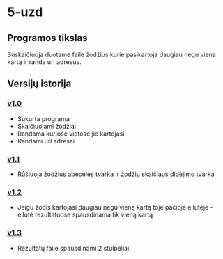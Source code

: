 # 5-uzd
## Programos tikslas
 Suskaičiuoja duotame faile žodžius kurie pasikartoja daugiau negu viena kartą ir randa url adresus.
 
 ## Versijų istorija
 ### [v1.0](https://github.com/karas245/5-uzd/releases/tag/v1.0)
 - Sukurta programa
 - Skaičiuojami žodžiai
 - Randama kuriose vietose jie kartojasi
 - Randami url adresai
 
 ### [v1.1](https://github.com/karas245/5-uzd/releases/tag/v1.1)
 - Rūšiuoja žodžius abėcėlės tvarka ir žodžių skaičiaus didėjimo tvarka
 
 ### [v1.2](https://github.com/karas245/5-uzd/releases/tag/v1.2)
 - Jeigu žodis kartojasi daugiau negu vieną kartą toje pačioje eilutėje - eilutė rezultatuose spausdinama tik vieną kartą
 
 ### [v1.3](https://github.com/karas245/5-uzd/releases/tag/v1.3)
 - Rezultatų faile spausdinami 2 stulpeliai
